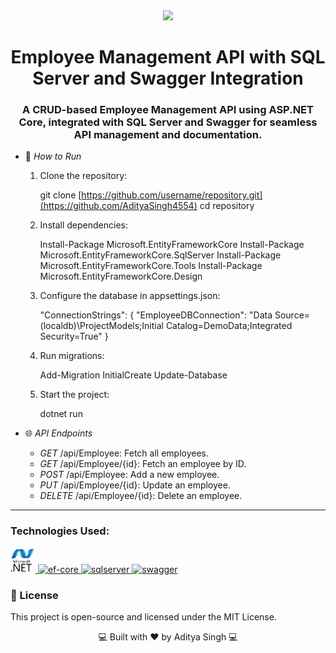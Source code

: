  <div id="header" align="center">
  <img src="https://media.giphy.com/media/M9gbBd9nbDrOTu1Mqx/giphy.gif" width="100"/>
</div>

<h1 align="center">Employee Management API with SQL Server and Swagger Integration</h1>
  
<h3 align="center">A CRUD-based Employee Management API using ASP.NET Core, integrated with SQL Server and Swagger for seamless API management and documentation.</h3>


- 🚀 *How to Run*  
  1. Clone the repository:  
     
     git clone [https://github.com/username/repository.git](https://github.com/AdityaSingh4554)
     cd repository
     
  2. Install dependencies:
     
     Install-Package Microsoft.EntityFrameworkCore
     Install-Package Microsoft.EntityFrameworkCore.SqlServer
     Install-Package Microsoft.EntityFrameworkCore.Tools
     Install-Package Microsoft.EntityFrameworkCore.Design
     
  3. Configure the database in appsettings.json:
     
     "ConnectionStrings": {
       "EmployeeDBConnection": "Data Source=(localdb)\\ProjectModels;Initial Catalog=DemoData;Integrated Security=True"
     }
     
  4. Run migrations:
     
     Add-Migration InitialCreate
     Update-Database
     
  5. Start the project:  
     
     dotnet run
     

- 🌐 *API Endpoints*  
  - *GET* /api/Employee: Fetch all employees.  
  - *GET* /api/Employee/{id}: Fetch an employee by ID.  
  - *POST* /api/Employee: Add a new employee.  
  - *PUT* /api/Employee/{id}: Update an employee.  
  - *DELETE* /api/Employee/{id}: Delete an employee.  

---

<h3 align="left">Technologies Used:</h3>
<p align="left">
  <a href="https://dotnet.microsoft.com/" target="_blank" rel="noreferrer"> 
    <img src="https://raw.githubusercontent.com/devicons/devicon/master/icons/dot-net/dot-net-original-wordmark.svg" alt="dotnet" width="40" height="40"/> 
  </a>
  <a href="https://learn.microsoft.com/en-us/ef/" target="_blank" rel="noreferrer"> 
    <img src="https://upload.wikimedia.org/wikipedia/commons/1/1e/Entity_Framework.png" alt="ef-core" width="40" height="40"/> 
  </a>
  <a href="https://www.microsoft.com/en-us/sql-server" target="_blank" rel="noreferrer"> 
    <img src="https://www.svgrepo.com/show/303229/microsoft-sql-server-logo.svg" alt="sqlserver" width="40" height="40"/> 
  </a>
  <a href="https://swagger.io/" target="_blank" rel="noreferrer"> 
    <img src="https://swagger.io/img/assets/images/logo-styled.svg" alt="swagger" width="40" height="40"/> 
  </a>
</p>



<h3 align="left">📜 License</h3>
This project is open-source and licensed under the MIT License.

<p align="center">💻 Built with ❤️ by Aditya Singh 💻</p>
